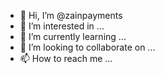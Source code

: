 - 👋 Hi, I’m @zainpayments
- 👀 I’m interested in ...
- 🌱 I’m currently learning ...
- 💞️ I’m looking to collaborate on ...
- 📫 How to reach me ...

<!---
zainpayments/zainpayments is a ✨ special ✨ repository because its `README.md` (this file) appears on your GitHub profile.
You can click the Preview link to take a look at your changes.
--->
